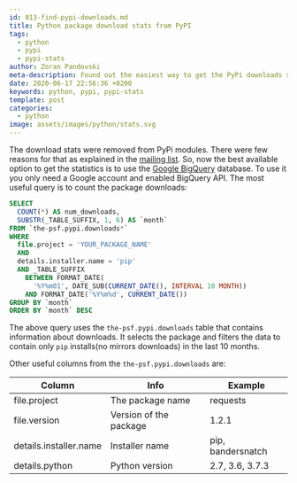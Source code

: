 ```yaml
---
id: 013-find-pypi-downloads.md
title: Python package download stats from PyPI
tags:
  - python
  - pypi
  - pypi-stats
author: Zoran Pandovski
meta-description: Found out the easiest way to get the PyPi downloads statistics
date: 2020-06-17 22:56:36 +0200
keywords: python, pypi, pypi-stats
template: post
categories:
  - python
image: assets/images/python/stats.svg
---
```


The download stats were removed from PyPi modules. There were few reasons for that as explained in the [mailing list](https://mail.python.org/pipermail/distutils-sig/2013-May/020855.html). So, now the best available option to get the statistics is to use the [Google BigQuery](https://console.cloud.google.com/bigquery?project=the-psf&page=table&t=downloads&d=pypi&p=the-psf) database. To use it you only need a Google account and enabled BigQuery API.
The most useful query is to count the package downloads:

```sql
SELECT
  COUNT(*) AS num_downloads,
  SUBSTR(_TABLE_SUFFIX, 1, 6) AS `month`
FROM `the-psf.pypi.downloads*`
WHERE
  file.project = 'YOUR_PACKAGE_NAME'
  AND
  details.installer.name = 'pip'
  AND _TABLE_SUFFIX
    BETWEEN FORMAT_DATE(
      '%Y%m01', DATE_SUB(CURRENT_DATE(), INTERVAL 10 MONTH))
    AND FORMAT_DATE('%Y%m%d', CURRENT_DATE())
GROUP BY `month`
ORDER BY `month` DESC
```

The above query uses the `the-psf.pypi.downloads` table that contains information about downloads. It selects the package and filters the data to contain only `pip` installs(no mirrors downloads) in the last 10 months.

Other useful columns from the  `the-psf.pypi.downloads` are:

|Column   |  Info | Example   |
|---|---|---|
| file.project  |  The package name | requests  |
| file.version  | Version of the package  | 1.2.1  |
|details.installer.name  | Installer name   | pip, bandersnatch |
| details.python  | Python version  | 2.7, 3.6, 3.7.3  |
